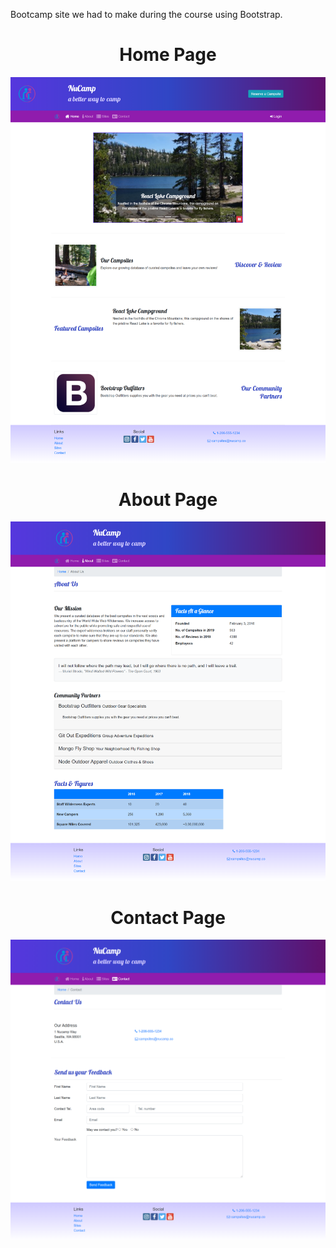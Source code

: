 Bootcamp site we had to make during the course using Bootstrap.

<h1 align="center"> Home Page </h1>

![](images/home.png)

<h1 align="center"> About Page </h1>

![](images/about.png)

<h1 align="center"> Contact Page </h1>

![](images/contact.png)

